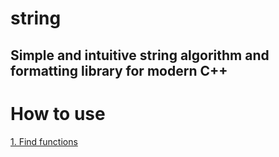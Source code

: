 # string

## Simple and intuitive string algorithm and formatting library for modern C++

# How to use

[1. Find functions](https://github.com/Oshanath/string/blob/main/docs/find.md#find-functions)
